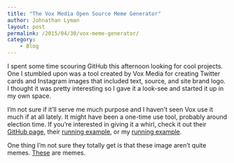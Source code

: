 ```yaml
---
title: "The Vox Media Open Source Meme Generator"
author: Johnathan Lyman
layout: post
permalink: /2015/04/30/vox-meme-generator/
category:
    - Blog
---
```


I spent some time scouring GitHub this afternoon looking for cool projects. One I stumbled upon was a tool created by Vox Media for creating Twitter cards and Instagram images that included text, source, and site brand logo. I thought it was pretty interesting so I gave it a look-see and started it up in my own space.

I’m not sure if it’ll serve me much purpose and I haven’t seen Vox use it much if at all lately. It might have been a one-time use tool, probably around election time. If you’re interested in giving it a whirl, check it out their [GitHub page](https://github.com/voxmedia/meme "Meme on Vox Media's GitHub page"), their [running example](http://www.sbnation.com/a/meme), or my [running example](http://mg.tools.jlyman.net).

One thing I’m not sure they totally get is that these image aren’t quite memes. [These](http://knowyourmeme.com) are memes.

